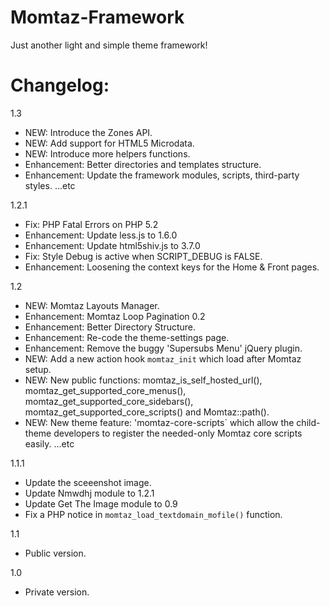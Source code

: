 Momtaz-Framework
================
Just another light and simple theme framework!

Changelog:
================

1.3
  - NEW: Introduce the Zones API.
  - NEW: Add support for HTML5 Microdata. 
  - NEW: Introduce more helpers functions.
  - Enhancement: Better directories and templates structure.
  - Enhancement: Update the framework modules, scripts, third-party styles.
    ...etc

1.2.1
  - Fix: PHP Fatal Errors on PHP 5.2
  - Enhancement: Update less.js to 1.6.0
  - Enhancement: Update html5shiv.js to 3.7.0
  - Fix: Style Debug is active when SCRIPT_DEBUG is FALSE.
  - Enhancement: Loosening the context keys for the Home & Front pages.

1.2
  - NEW: Momtaz Layouts Manager.
  - Enhancement: Momtaz Loop Pagination 0.2
  - Enhancement: Better Directory Structure.
  - Enhancement: Re-code the theme-settings page.
  - Enhancement: Remove the buggy 'Supersubs Menu' jQuery plugin.
  - NEW: Add a new action hook `momtaz_init` which load after Momtaz setup.
  - NEW: New public functions: momtaz_is_self_hosted_url(), momtaz_get_supported_core_menus(), momtaz_get_supported_core_sidebars(), momtaz_get_supported_core_scripts() and Momtaz::path().
  - NEW: New theme feature: 'momtaz-core-scripts` which allow the child-theme developers to register the needed-only Momtaz core scripts easily.
...etc

1.1.1
  - Update the sceeenshot image.
  - Update Nmwdhj module to 1.2.1
  - Update Get The Image module to 0.9
  - Fix a PHP notice in `momtaz_load_textdomain_mofile()` function.

1.1
  - Public version.

1.0
  - Private version.

